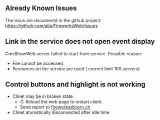 ## Already Known Issues
The issus are documentd in the github project:<br>
https://github.com/alja/FireworksWeb/issues

## Link in the service does not open event display

CmsShowWeb server failed to start from service. Possible reason:
 * File cannot be accessed 
 * Resources on the service are used ( current limit 100 servers)

## Control buttons and highlight is not working
* Clinet may be in broken state.
   * <span class=reload>&#x21bb;</span>  Reload the web page to restart client.
   * Send report to fireworks@cern.ch
* Clinet atumatically disconnected after idle time

